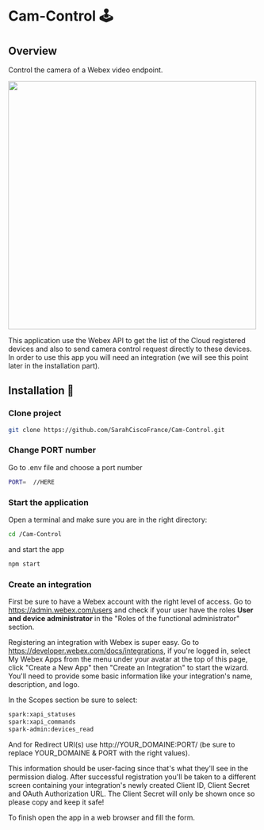 # Cam-Control 🕹

## Overview

Control the camera of a Webex video endpoint.

<img src="https://raw.githubusercontent.com/SarahCiscoFrance/Cam-Control/master/visual.png" width="500">

This application use the Webex API to get the list of the Cloud registered devices and also to send camera control request directly to these devices.
In order to use this app you will need an integration (we will see this point later in the installation part).

## Installation 🔨

### Clone project

```bash
git clone https://github.com/SarahCiscoFrance/Cam-Control.git
```

### Change PORT number

Go to .env file and choose a port number

```bash
PORT=  //HERE
```

### Start the application

Open a terminal and make sure you are in the right directory:

```bash
cd /Cam-Control
```

and start the app

```bash
npm start
```

### Create an integration

First be sure to have a Webex account with the right level of access. Go to https://admin.webex.com/users and check if your user have the roles **User and device administrator** in the "Roles of the functional administrator" section.

Registering an integration with Webex is super easy. Go to https://developer.webex.com/docs/integrations, if you're logged in, select My Webex Apps from the menu under your avatar at the top of this page, click "Create a New App" then "Create an Integration" to start the wizard. You'll need to provide some basic information like your integration's name, description, and logo.

In the Scopes section be sure to select:

```bash
spark:xapi_statuses
spark:xapi_commands
spark-admin:devices_read
```

And for Redirect URI(s) use http://YOUR_DOMAINE:PORT/ (be sure to replace YOUR_DOMAINE & PORT with the right values).

This information should be user-facing since that's what they'll see in the permission dialog. After successful registration you'll be taken to a different screen containing your integration's newly created Client ID, Client Secret and OAuth Authorization URL.
The Client Secret will only be shown once so please copy and keep it safe!

To finish open the app in a web browser and fill the form.
